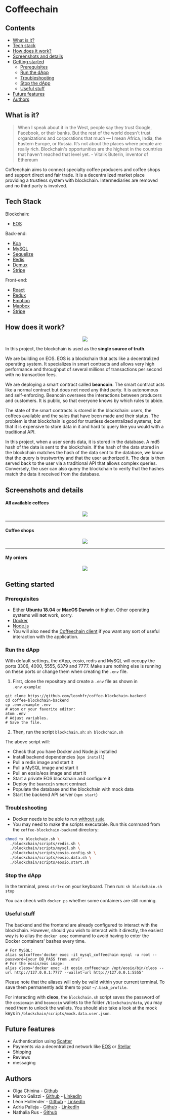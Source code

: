 # Coffeechain

## Contents

* [What is it?](https://github.com/leonhfr/coffee-blockchain-backend#what-is-it)
* [Tech stack](https://github.com/leonhfr/coffee-blockchain-backend#tech-stack)
* [How does it work?](https://github.com/leonhfr/coffee-blockchain-backend#how-does-it-work)
* [Screenshots and details](https://github.com/leonhfr/coffee-blockchain-backend#screenshots-and-details)
* [Getting started](https://github.com/leonhfr/coffee-blockchain-backend#getting-started)
  * [Prerequisites](https://github.com/leonhfr/coffee-blockchain-backend#prerequisites)
  * [Run the dApp](https://github.com/leonhfr/coffee-blockchain-backend#run-the-dapp)
  * [Troubleshooting](https://github.com/leonhfr/coffee-blockchain-backend#troubleshooting)
  * [Stop the dApp](https://github.com/leonhfr/coffee-blockchain-backend#stop-the-dapp)
  * [Useful stuff](https://github.com/leonhfr/coffee-blockchain-backend#useful-stuff)
* [Future features](https://github.com/leonhfr/coffee-blockchain-backend#future-features)
* [Authors](https://github.com/leonhfr/coffee-blockchain-backend#authors)

## What is it?

> When I speak about it in the West, people say they trust Google, Facebook, or their banks. But the rest of the world doesn't trust organizations and corporations that much — I mean Africa, India, the Eastern Europe, or Russia. It’s not about the places where people are really rich. Blockchain's opportunities are the highest in the countries that haven’t reached that level yet. - Vitalik Buterin, inventor of Ethereum

Coffeechain aims to connect specialty coffee producers and coffee shops and support direct and fair trade. It is a decentralized market place providing a trustless system with blockchain. Intermediaries are removed and no third party is involved.

## Tech Stack

Blockchain:
* [EOS](https://eos.io/)

Back-end:
* [Koa](https://koajs.com/)
* [MySQL](https://www.mysql.com/)
* [Sequelize](http://docs.sequelizejs.com/)
* [Redis](https://redis.io/)
* [Demux](https://github.com/EOSIO/demux-js)
* [Stripe](https://stripe.com/)

Front-end:
* [React](https://reactjs.org/)
* [Redux](https://redux.js.org/)
* [Emotion](https://emotion.sh/)
* [Mapbox](https://www.mapbox.com/)
* [Stripe](https://stripe.com/)

## How does it work?

<p align="center">
  <img style="max-width:600px;" src="./docs/diagram.png" />
</p>

In this project, the blockchain is used as the **single source of truth**.

We are building on EOS. EOS is a blockchain that acts like a decentralized operating system. It specializes in smart contracts and allows very high performance and throughput of several millions of transactions per second with no transaction fees.

We are deploying a smart contract called **beancoin**. The smart contract acts like a normal contract but does not need any third party. It is autonomous and self-enforcing. Beancoin oversees the interactions between producers and customers. It is public, so that everyone knows by which rules to abide.

The state of the smart contracts is stored in the blockchain: users, the coffees available and the sales that have been made and their status. The problem is that blockchain is good for trustless decentralized systems, but that it is expensive to store data in it and hard to query like you would with a traditional API.

In this project, when a user sends data, it is stored in the database. A md5 hash of the data is sent to the blockchain. If the hash of the data stored in the blockchain matches the hash of the data sent to the database, we know that the query is trustworthy and that the user authorized it. The data is then served back to the user via a traditional API that allows complex queries. Conversely, the user can also query the blockchain to verify that the hashes match the data it received from the database.


## Screenshots and details

#### All available coffees

<p align="center">
  <img style="max-width:600px;" src="./docs/coffees.png" />
</p>

---

#### Coffee shops

<p align="center">
  <img style="max-width:600px;" src="./docs/coffee-shops.png" />
</p>

---

#### My orders

<p align="center">
  <img style="max-width:600px;" src="./docs/my-orders.png" />
</p>

## Getting started

### Prerequisites

* Either **Ubuntu 18.04** or **MacOS Darwin** or higher. Other operating systems will **not** work, sorry.
* [Docker](https://docs.docker.com/install/linux/docker-ce/ubuntu/)
* [Node.js](https://nodejs.org/en/download/package-manager/#debian-and-ubuntu-based-linux-distributions)
* You will also need the [Coffeechain client](https://github.com/chinins/coffee-chain-frontend) if you want any sort of useful interaction with the application.

### Run the dApp

With default settings, the dApp, eosio, redis and MySQL will occupy the ports 3306, 4000, 5555, 6379 and 7777. Make sure nothing else is running on these ports or change them when creating the `.env` file.

1. First, clone the repository and create a `.env` file as shown in `.env.example`:
```shell
git clone https://github.com/leonhfr/coffee-blockchain-backend
cd coffee-blockchain-backend
cp .env.example .env
# Atom or your favorite editor:
atom .env
# Adjust variables.
# Save the file.
```
2. Then, run the script `blockchain.sh`: `sh blockchain.sh`

The above script will:
* Check that you have Docker and Node.js installed
* Install backend dependencies (`npm install`)
* Pull a redis image and start it
* Pull a MySQL image and start it
* Pull an eosio/eos image and start it
* Start a private EOS blockchain and configure it
* Deploy the `beancoin` smart contract
* Populate the database and the blockchain with mock data
* Start the backend API server (`npm start`)

### Troubleshooting
* Docker needs to be able to run [without `sudo`](https://docs.docker.com/install/linux/linux-postinstall/).
* You may need to make the scripts executable. Run this command from the `coffee-blockchain-backend` directory:
```sh
chmod +x blockchain.sh \
  ./blockchain/scripts/redis.sh \
  ./blockchain/scripts/mysql.sh \
  ./blockchain/scripts/eosio.config.sh \
  ./blockchain/scripts/eosio.data.sh \
  ./blockchain/scripts/eosio.start.sh
```

### Stop the dApp

In the terminal, press `ctrl+c` on your keyboard. Then run: `sh blockchain.sh stop`

You can check with `docker ps` whether some containers are still running.

### Useful stuff

The backend and the frontend are already configured to interact with the blockchain. However, should you wish to interact with it directly, the easiest way is to alias the `docker exec` command to avoid having to enter the Docker containers' bashes every time.

```shell
# For MySQL:
alias sqlcoffee='docker exec -it mysql_coffeechain mysql -u root --password=[your DB_PASS from .env]'
# For the eosis/eos image:
alias cleos='docker exec -it eosio_coffeechain /opt/eosio/bin/cleos --url http://127.0.0.1:7777 --wallet-url http://127.0.0.1:5555'
```

Please note that the aliases will only be valid within your current terminal. To save them permanently add them to your `~/.bash_profile`.

For interacting with **cleos**, the `blockchain.sh` script saves the password of the `eosiomain` and `beancoin` wallets to the folder `/blockchain/data`, you may need them to unlock the wallets. You should also take a look at the mock keys in `/blockchain/scripts/mock.data.user.json`.

## Future features

* Authentication using [Scatter](https://get-scatter.com/)
* Payments via a decentralized network like [EOS](https://eos.io/) or [Stellar](https://www.stellar.org/)
* Shipping
* Reviews
* messaging

## Authors

* Olga Chinina - [Github](https://github.com/chinins)
* Marco Galizzi - [Github](https://github.com/Tezenn) - [LinkedIn](https://www.linkedin.com/in/marco-galizzi-8084a5173/)
* Léon Hollender - [Github](https://github.com/leonhfr) - [LinkedIn](https://www.linkedin.com/in/leonhollender/)
* Adria Palleja - [Github](https://github.com/adriapalleja) - [LinkedIn](https://www.linkedin.com/in/adri%C3%A0-pallej%C3%A0-3876a186/)
* Nathalia Rus - [Github](https://github.com/nathaliarus)
